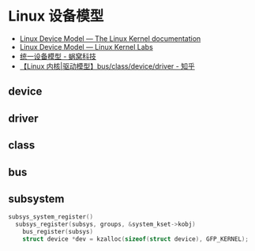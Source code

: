 # Linux 设备模型

- [Linux Device Model — The Linux Kernel documentation](https://linux-kernel-labs.github.io/refs/heads/master/labs/device_model.html)
- [Linux Device Model — Linux Kernel Labs](https://linux-kernel-labs.github.io/refs/heads/master/labs/device_model.html)
- [统一设备模型 - 蜗窝科技](https://www.wowotech.net/sort/device_model)
- [【Linux 内核|驱动模型】bus/class/device/driver - 知乎](https://zhuanlan.zhihu.com/p/644913485)

## device

## driver

## class

## bus

## subsystem

```cpp
subsys_system_register()
  subsys_register(subsys, groups, &system_kset->kobj)
    bus_register(subsys)
    struct device *dev = kzalloc(sizeof(struct device), GFP_KERNEL);

```
